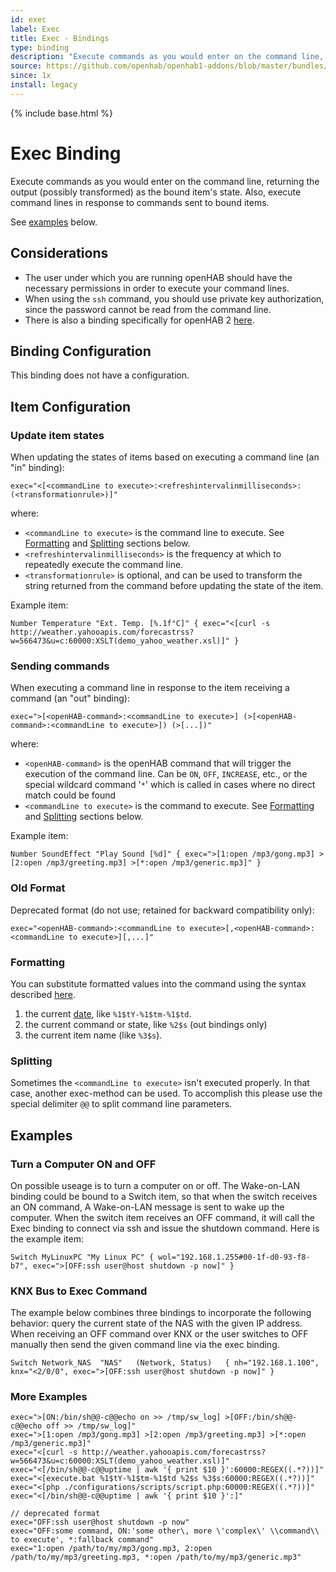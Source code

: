 ```yaml
---
id: exec
label: Exec
title: Exec - Bindings
type: binding
description: "Execute commands as you would enter on the command line, returning the output (possibly transformed) as the bound item's state.  Also, execute command lines in response to commands sent to bound items."
source: https://github.com/openhab/openhab1-addons/blob/master/bundles/binding/org.openhab.binding.exec/README.md
since: 1x
install: legacy
---
```


<!-- Attention authors: Do not edit directly. Please add your changes to the appropriate source repository -->

{% include base.html %}

# Exec Binding

Execute commands as you would enter on the command line, returning the output (possibly transformed) as the bound item's state.  Also, execute command lines in response to commands sent to bound items.

See [examples](#examples) below.

## Considerations

* The user under which you are running openHAB should have the necessary permissions in order to execute your command lines.
* When using the `ssh` command, you should use private key authorization, since the password cannot be read from the command line.
* There is also a binding specifically for openHAB 2 [here](https://www.openhab.org/addons/bindings/exec/).

## Binding Configuration

This binding does not have a configuration.

## Item Configuration

### Update item states

When updating the states of items based on executing a command line (an "in" binding):

```
exec="<[<commandLine to execute>:<refreshintervalinmilliseconds>:(<transformationrule>)]"
```

where:

* `<commandLine to execute>` is the command line to execute.  See [Formatting](#formatting) and [Splitting](#splitting) sections below.
* `<refreshintervalinmilliseconds>` is the frequency at which to repeatedly execute the command line.
* `<transformationrule>` is optional, and can be used to transform the string returned from the command before updating the state of the item.

Example item:

```
Number Temperature "Ext. Temp. [%.1f°C]" { exec="<[curl -s http://weather.yahooapis.com/forecastrss?w=566473&u=c:60000:XSLT(demo_yahoo_weather.xsl)]" }
```

### Sending commands

When executing a command line in response to the item receiving a command (an "out" binding):

```
exec=">[<openHAB-command>:<commandLine to execute>] (>[<openHAB-command>:<commandLine to execute>]) (>[...])"
```

where:

* `<openHAB-command>` is the openHAB command that will trigger the execution of the command line.  Can be `ON`, `OFF`, `INCREASE`, etc., or the special wildcard command '`*`' which is called in cases where no direct match could be found
* `<commandLine to execute>` is the command to execute.  See [Formatting](#formatting) and [Splitting](#splitting) sections below.

Example item:

```
Number SoundEffect "Play Sound [%d]" { exec=">[1:open /mp3/gong.mp3] >[2:open /mp3/greeting.mp3] >[*:open /mp3/generic.mp3]" }

```

### Old Format

Deprecated format (do not use; retained for backward compatibility only):

```
exec="<openHAB-command>:<commandLine to execute>[,<openHAB-command>:<commandLine to execute>][,...]"
```

### Formatting

You can substitute formatted values into the command using the syntax described [here](https://docs.oracle.com/javase/7/docs/api/java/util/Formatter.html).

1. the current [date](https://docs.oracle.com/javase/7/docs/api/java/util/Date.html), like `%1$tY-%1$tm-%1$td`.
1. the current command or state, like `%2$s` (out bindings only)
1. the current item name (like `%3$s`).

### Splitting

Sometimes the `<commandLine to execute>` isn't executed properly. In that case, another exec-method can be used. To accomplish this please use the special delimiter `@@` to split command line parameters.

## Examples

### Turn a Computer ON and OFF

On possible useage is to turn a computer on or off.  The Wake-on-LAN binding could be bound to a Switch item, so that when the switch receives an ON command, A Wake-on-LAN message is sent to wake up the computer.  When the switch item receives an OFF command, it will call the Exec binding to connect via ssh and issue the shutdown command.  Here is the example item:

```
Switch MyLinuxPC "My Linux PC" { wol="192.168.1.255#00-1f-d0-93-f8-b7", exec=">[OFF:ssh user@host shutdown -p now]" }
```

### KNX Bus to Exec Command

The example below combines three bindings to incorporate the following behavior: query the current state of the NAS with the given IP address. When receiving an OFF command over KNX or the user switches to OFF manually then send the given command line via the exec binding.

```
Switch Network_NAS	"NAS"	(Network, Status)	{ nh="192.168.1.100", knx="<2/0/0", exec=">[OFF:ssh user@host shutdown -p now]" }
```

### More Examples

```
exec=">[ON:/bin/sh@@-c@@echo on >> /tmp/sw_log] >[OFF:/bin/sh@@-c@@echo off >> /tmp/sw_log]"
exec=">[1:open /mp3/gong.mp3] >[2:open /mp3/greeting.mp3] >[*:open /mp3/generic.mp3]"
exec="<[curl -s http://weather.yahooapis.com/forecastrss?w=566473&u=c:60000:XSLT(demo_yahoo_weather.xsl)]"
exec="<[/bin/sh@@-c@@uptime | awk '{ print $10 }':60000:REGEX((.*?))]"
exec="<[execute.bat %1$tY-%1$tm-%1$td %2$s %3$s:60000:REGEX((.*?))]"
exec="<[php ./configurations/scripts/script.php:60000:REGEX((.*?))]"
exec="<[/bin/sh@@-c@@uptime | awk '{ print $10 }':]"

// deprecated format
exec="OFF:ssh user@host shutdown -p now"
exec="OFF:some command, ON:'some other\, more \'complex\' \\command\\ to execute', *:fallback command"
exec="1:open /path/to/my/mp3/gong.mp3, 2:open /path/to/my/mp3/greeting.mp3, *:open /path/to/my/mp3/generic.mp3"
```


